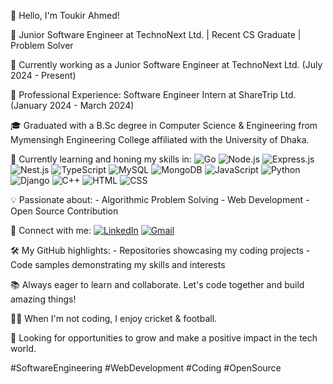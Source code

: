 👋 Hello, I'm Toukir Ahmed! 

🚀 Junior Software Engineer at TechnoNext Ltd. | Recent CS Graduate | Problem Solver 

💼 Currently working as a Junior Software Engineer at TechnoNext Ltd. (July 2024 - Present) 

🌟 Professional Experience: Software Engineer Intern at ShareTrip Ltd. (January 2024 - March 2024) 

🎓 Graduated with a B.Sc degree in Computer Science & Engineering from Mymensingh Engineering College affiliated with the University of Dhaka. 

🌱 Currently learning and honing my skills in: 
![Go](https://img.shields.io/badge/-Go-00ADD8?style=for-the-badge&logo=Go&logoColor=white) ![Node.js](https://img.shields.io/badge/-Node.js-339933?style=for-the-badge&logo=Node.js&logoColor=white) ![Express.js](https://img.shields.io/badge/-Express.js-000000?style=for-the-badge&logo=Express&logoColor=white) ![Nest.js](https://img.shields.io/badge/-Nest.js-E0234E?style=for-the-badge&logo=NestJS&logoColor=white) ![TypeScript](https://img.shields.io/badge/-TypeScript-3178C6?style=for-the-badge&logo=TypeScript&logoColor=white) ![MySQL](https://img.shields.io/badge/-MySQL-4479A1?style=for-the-badge&logo=MySQL&logoColor=white) ![MongoDB](https://img.shields.io/badge/-MongoDB-47A248?style=for-the-badge&logo=MongoDB&logoColor=white) ![JavaScript](https://img.shields.io/badge/-JavaScript-F7DF1E?style=for-the-badge&logo=JavaScript&logoColor=white) ![Python](https://img.shields.io/badge/-Python-3776AB?style=for-the-badge&logo=Python&logoColor=white) ![Django](https://img.shields.io/badge/-Django-092E20?style=for-the-badge&logo=Django&logoColor=white) ![C++](https://img.shields.io/badge/-C++-00599C?style=for-the-badge&logo=C%2B%2B&logoColor=white) ![HTML](https://img.shields.io/badge/-HTML-E34F26?style=for-the-badge&logo=HTML5&logoColor=white) ![CSS](https://img.shields.io/badge/-CSS-1572B6?style=for-the-badge&logo=CSS3&logoColor=white) 

💡 Passionate about: - Algorithmic Problem Solving - Web Development - Open Source Contribution 

🔗 Connect with me: [![LinkedIn](https://img.shields.io/badge/-LinkedIn-0077B5?style=for-the-badge&logo=LinkedIn&logoColor=white)](https://www.linkedin.com/in/toukirahmed769/) [![Gmail](https://img.shields.io/badge/-Gmail-D14836?style=for-the-badge&logo=Gmail&logoColor=white)](mailto:ahmedtoukir99@gmail.com) 

🛠️ My GitHub highlights: - Repositories showcasing my coding projects - Code samples demonstrating my skills and interests 

📚 Always eager to learn and collaborate. Let's code together and build amazing things! 

🚴‍♂️ When I'm not coding, I enjoy cricket & football. 

📌 Looking for opportunities to grow and make a positive impact in the tech world. 

#SoftwareEngineering #WebDevelopment #Coding #OpenSource
